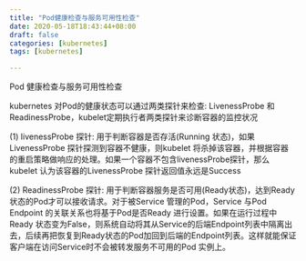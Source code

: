 ```yaml
---
title: "Pod健康检查与服务可用性检查"
date: 2020-05-18T18:43:44+08:00
draft: false  
categories: [kubernetes]
tags: [kubernetes]

---
```


Pod 健康检查与服务可用性检查

<!--more-->

kubernetes  对Pod的健康状态可以通过两类探针来检查: LivenessProbe 和ReadinessProbe，kubelet定期执行者两类探针来诊断容器的监控状况

(1) livenessProbe 探针: 用于判断容器是否存活(Running 状态)，如果LivenessProbe 探针探测到容器不健康，则kubelet 将杀掉该容器，并根据容器的重启策略做响应的处理。如果一个容器不包含livenessProbe探针，那么kubelet 认为该容器的LivenessProbe 探针返回值永远是Success  

(2) ReadinessProbe 探针: 用于判断容器服务是否可用(Ready状态)，达到Ready 状态的Pod才可以接收请求。对于被Service 管理的Pod，Service 与Pod Endpoint 的关联关系也将基于Pod是否Ready 进行设置。如果在运行过程中Ready 状态变为False，则系统自动将其从Service的后端Endpoint列表中隔离出去，后续再把恢复到Ready状态的Pod加回到后端的Endpoint列表。这样就能保证客户端在访问Service时不会被转发服务不可用的Pod 实例上。 





